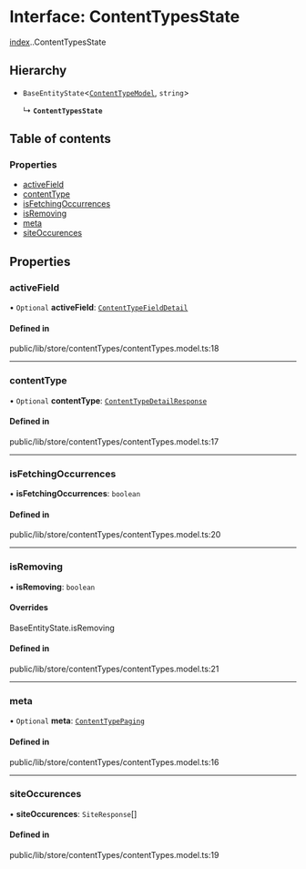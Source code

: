 # Interface: ContentTypesState

[index](../wiki/index).[<internal>](../wiki/index.%3Cinternal%3E).ContentTypesState

## Hierarchy

- `BaseEntityState`<[`ContentTypeModel`](../wiki/index.%3Cinternal%3E#contenttypemodel), `string`\>

  ↳ **`ContentTypesState`**

## Table of contents

### Properties

- [activeField](../wiki/index.%3Cinternal%3E.ContentTypesState#activefield)
- [contentType](../wiki/index.%3Cinternal%3E.ContentTypesState#contenttype)
- [isFetchingOccurrences](../wiki/index.%3Cinternal%3E.ContentTypesState#isfetchingoccurrences)
- [isRemoving](../wiki/index.%3Cinternal%3E.ContentTypesState#isremoving)
- [meta](../wiki/index.%3Cinternal%3E.ContentTypesState#meta)
- [siteOccurences](../wiki/index.%3Cinternal%3E.ContentTypesState#siteoccurences)

## Properties

### activeField

• `Optional` **activeField**: [`ContentTypeFieldDetail`](../wiki/index.%3Cinternal%3E#contenttypefielddetail)

#### Defined in

public/lib/store/contentTypes/contentTypes.model.ts:18

___

### contentType

• `Optional` **contentType**: [`ContentTypeDetailResponse`](../wiki/index.%3Cinternal%3E.ContentTypeDetailResponse)

#### Defined in

public/lib/store/contentTypes/contentTypes.model.ts:17

___

### isFetchingOccurrences

• **isFetchingOccurrences**: `boolean`

#### Defined in

public/lib/store/contentTypes/contentTypes.model.ts:20

___

### isRemoving

• **isRemoving**: `boolean`

#### Overrides

BaseEntityState.isRemoving

#### Defined in

public/lib/store/contentTypes/contentTypes.model.ts:21

___

### meta

• `Optional` **meta**: [`ContentTypePaging`](../wiki/index.%3Cinternal%3E.ContentTypePaging)

#### Defined in

public/lib/store/contentTypes/contentTypes.model.ts:16

___

### siteOccurences

• **siteOccurences**: `SiteResponse`[]

#### Defined in

public/lib/store/contentTypes/contentTypes.model.ts:19
